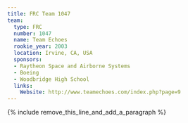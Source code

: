 ```yaml
---
title: FRC Team 1047
team:
  type: FRC
  number: 1047
  name: Team Echoes
  rookie_year: 2003
  location: Irvine, CA, USA
  sponsors:
  - Raytheon Space and Airborne Systems
  - Boeing
  - Woodbridge High School
  links:
    Website: http://www.teamechoes.com/index.php?page=9
---
```


{% include remove_this_line_and_add_a_paragraph %}